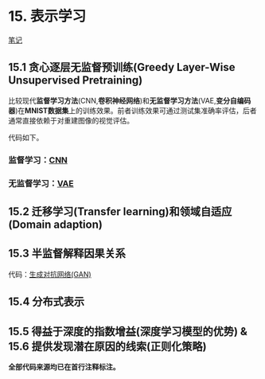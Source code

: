 # 15. 表示学习

[笔记](./note/15.表示学习.md)

## 15.1 贪心逐层无监督预训练(Greedy Layer-Wise Unsupervised Pretraining)

比较现代**监督学习方法**(CNN,**卷积神经网络**)和**无监督学习方法**(VAE,**变分自编码器**)在**MNIST数据集**上的训练效果。前者训练效果可通过测试集准确率评估，后者通常直接依赖于对重建图像的视觉评估。

代码如下。

### 监督学习：[CNN](./code/MNIST_CNN.py)

### 无监督学习：[VAE](./code/MNIST_Variational_AutoEncoder.py)

## 15.2 迁移学习(Transfer learning)和领域自适应(Domain adaption)

## 15.3 半监督解释因果关系

代码：[生成对抗网络(GAN)](./code/GAN.py)

## 15.4 分布式表示

## 15.5 得益于深度的指数增益(深度学习模型的优势) & 15.6 提供发现潜在原因的线索(正则化策略)

**全部代码来源均已在首行注释标注。**
